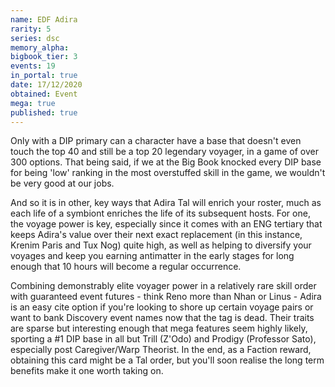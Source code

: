```yaml
---
name: EDF Adira
rarity: 5
series: dsc
memory_alpha:
bigbook_tier: 3
events: 19
in_portal: true
date: 17/12/2020
obtained: Event
mega: true
published: true
---
```


Only with a DIP primary can a character have a base that doesn't even touch the top 40 and still be a top 20 legendary voyager, in a game of over 300 options. That being said, if we at the Big Book knocked every DIP base for being 'low' ranking in the most overstuffed skill in the game, we wouldn't be very good at our jobs.

And so it is in other, key ways that Adira Tal will enrich your roster, much as each life of a symbiont enriches the life of its subsequent hosts. For one, the voyage power is key, especially since it comes with an ENG tertiary that keeps Adira's value over their next exact replacement (in this instance, Krenim Paris and Tux Nog) quite high, as well as helping to diversify your voyages and keep you earning antimatter in the early stages for long enough that 10 hours will become a regular occurrence.

Combining demonstrably elite voyager power in a relatively rare skill order with guaranteed event futures - think Reno more than Nhan or Linus - Adira is an easy cite option if you're looking to shore up certain voyage pairs or want to bank Discovery event names now that the tag is dead. Their traits are sparse but interesting enough that mega features seem highly likely, sporting a #1 DIP base in all but Trill (Z'Odo) and Prodigy (Professor Sato), especially post Caregiver/Warp Theorist. In the end, as a Faction reward, obtaining this card might be a Tal order, but you'll soon realise the long term benefits make it one worth taking on.
